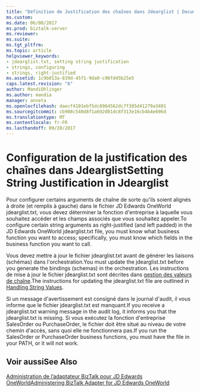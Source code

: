 ```yaml
---
title: "Définition de Justification des chaînes dans Jdearglist | Documents Microsoft"
ms.custom: 
ms.date: 06/08/2017
ms.prod: biztalk-server
ms.reviewer: 
ms.suite: 
ms.tgt_pltfrm: 
ms.topic: article
helpviewer_keywords:
- jdearglist.txt, setting string justification
- strings, configuring
- strings, right-justified
ms.assetid: 1c9b013a-839d-45f1-9da0-c96fd45b25e5
caps.latest.revision: "6"
author: MandiOhlinger
ms.author: mandia
manager: anneta
ms.openlocfilehash: daecf4101ebf5dc8964562dc7f385d41279a3401
ms.sourcegitcommit: cb908c540d8f1a692d01dc8f313e16cb4b4e696d
ms.translationtype: MT
ms.contentlocale: fr-FR
ms.lasthandoff: 09/20/2017
---
```

# <a name="setting-string-justification-in-jdearglist"></a><span data-ttu-id="8fdb5-102">Configuration de la justification des chaînes dans Jdearglist</span><span class="sxs-lookup"><span data-stu-id="8fdb5-102">Setting String Justification in Jdearglist</span></span>
<span data-ttu-id="8fdb5-103">Pour configurer certains arguments de chaîne de sorte qu'ils soient alignés à droite (et remplis à gauche) dans le fichier JD Edwards OneWorld jdearglist.txt, vous devez déterminer la fonction d'entreprise à laquelle vous souhaitez accéder et les champs associés que vous souhaitez appeler.</span><span class="sxs-lookup"><span data-stu-id="8fdb5-103">To configure certain string arguments as right-justified (and left padded) in the JD Edwards OneWorld jdearglist.txt file, you must know what business function you want to access; specifically, you must know which fields in the business function you want to call.</span></span>  
  
 <span data-ttu-id="8fdb5-104">Vous devez mettre à jour le fichier jdearglist.txt avant de générer les liaisons (schémas) dans l'orchestration.</span><span class="sxs-lookup"><span data-stu-id="8fdb5-104">You must update the jdearglist.txt before you generate the bindings (schemas) in the orchestration.</span></span> <span data-ttu-id="8fdb5-105">Les instructions de mise à jour le fichier jdearglist.txt sont décrites dans [gestion des valeurs de chaîne](../core/handling-string-values1.md).</span><span class="sxs-lookup"><span data-stu-id="8fdb5-105">The instructions for updating the jdearglist.txt file are outlined in [Handling String Values](../core/handling-string-values1.md).</span></span>  
  
 <span data-ttu-id="8fdb5-106">Si un message d'avertissement est consigné dans le journal d'audit, il vous informe que le fichier jdearglist.txt est manquant.</span><span class="sxs-lookup"><span data-stu-id="8fdb5-106">If you receive a jdearglist.txt warning message in the audit log, it informs you that the jdearglist.txt is missing.</span></span> <span data-ttu-id="8fdb5-107">Si vous exécutez la fonction d'entreprise SalesOrder ou PurchaseOrder, le fichier doit être situé au niveau de votre chemin d'accès, sans quoi elle ne fonctionnera pas.</span><span class="sxs-lookup"><span data-stu-id="8fdb5-107">If you run the SalesOrder or PurchaseOrder business functions, you must have the file in your PATH, or it will not work.</span></span>  
  
## <a name="see-also"></a><span data-ttu-id="8fdb5-108">Voir aussi</span><span class="sxs-lookup"><span data-stu-id="8fdb5-108">See Also</span></span>  
 [<span data-ttu-id="8fdb5-109">Administration de l’adaptateur BizTalk pour JD Edwards OneWorld</span><span class="sxs-lookup"><span data-stu-id="8fdb5-109">Administering BizTalk Adapter for JD Edwards OneWorld</span></span>](../core/administering-biztalk-adapter-for-jd-edwards-oneworld.md)